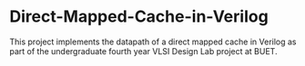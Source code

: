 # Direct-Mapped-Cache-in-Verilog
This project implements the datapath of a direct mapped cache in Verilog as part of the undergraduate fourth year VLSI Design Lab project at BUET.
